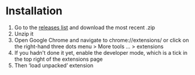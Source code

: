 # Installation
1. Go to the [releases list](https://github.com/shaedrich/geniusly/releases) and download the most recent .zip
2. Unzip it
3. Open Google Chrome and navigate to chrome://extensions/ or click on the right-hand three dots menu > More&nbsp;tools&nbsp;… > extensions
4. If you hadn't done it yet, enable the developer mode, which is a tick in the top right of the extensions page
5. Then ‘load unpacked’ extension
